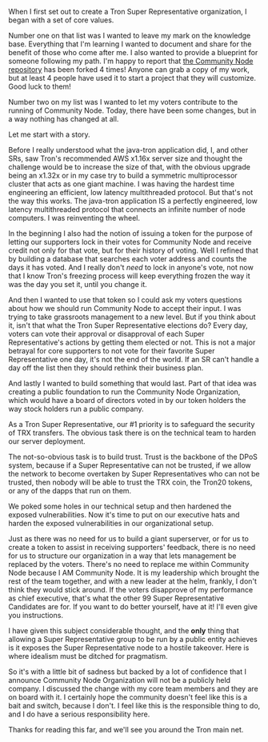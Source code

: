 When I first set out to create a Tron Super Representative organization, I began with a set of core values.

Number one on that list was I wanted to leave my mark on the knowledge base. Everything that I'm learning I wanted to document and share for the benefit of those who come after me. I also wanted to provide a blueprint for someone following my path. I'm happy to report that [the Community Node repository](https://github.com/bondibox/community-node) has been forked 4 times! Anyone can grab a copy of my work, but at least 4 people have used it to start a project that they will customize. Good luck to them!

Number two on my list was I wanted to let my voters contribute to the running of Community Node. Today, there have been some changes, but in a way nothing has changed at all.

Let me start with a story.

Before I really understood what the java-tron application did, I, and other SRs, saw Tron's recommended AWS x1.16x server size and thought the challenge would be to increase the size of that, with the obvious upgrade being an x1.32x or in my case try to build a symmetric multiprocessor cluster that acts as one giant machine. I was having the hardest time engineering an efficient, low latency multithreaded protocol. But that's not the way this works. The java-tron application IS a perfectly engineered, low latency multithreaded protocol that connects an infinite number of node computers. I was reinventing the wheel.

In the beginning I also had the notion of issuing a token for the purpose of letting our supporters lock in their votes for Community Node and receive credit not only for that vote, but for their history of voting. Well I refined that by building a database that searches each voter address and counts the days it has voted. And I really don't *need* to lock in anyone's vote, not now that I know Tron's freezing process will keep everything frozen the way it was the day you set it, until you change it.

And then I wanted to use that token so I could ask my voters questions about how we should run Community Node to accept their input. I was trying to take grassroots management to a new level. But if you think about it, isn't that what the Tron Super Representative elections do? Every day, voters can vote their approval or disapproval of each Super Representative's actions by getting them elected or not. This is not a major betrayal for core supporters to not vote for their favorite Super Representative one day, it's not the end of the world. If an SR can't handle a day off the list then they should rethink their business plan.

And lastly I wanted to build something that would last. Part of that idea was creating a public foundation to run the Community Node Organization, which would have a board of directors voted in by our token holders the way stock holders run a public company. 

As a Tron Super Representative, our #1 priority is to safeguard the security of TRX transfers. The obvious task there is on the technical team to harden our server deployment.

The not-so-obvious task is to build trust. Trust is the backbone of the DPoS system, because if a Super Representative can not be trusted, if we allow the network to become overtaken by Super Representatives who can not be trusted, then nobody will be able to trust the TRX coin, the Tron20 tokens, or any of the dapps that run on them.

We poked some holes in our technical setup and then hardened the exposed vulnerabilities. Now it's time to put on our executive hats and harden the exposed vulnerabilities in our organizational setup.

Just as there was no need for us to build a giant superserver, or for us to create a token to assist in receiving supporters' feedback, there is no need for us to structure our organization in a way that lets management be replaced by the voters. There's no need to replace me within Community Node because I AM Community Node. It is my leadership which brought the rest of the team together, and with a new leader at the helm, frankly, I don't think they would stick around. If the voters disapprove of my performance as chief executive, that's what the other 99 Super Representative Candidates are for. If you want to do better yourself, have at it! I'll even give you instructions.

I have given this subject considerable thought, and the **only** thing that allowing a Super Representative group to be run by a public entity achieves is it exposes the Super Representative node to a hostile takeover. Here is where idealism must be ditched for pragmatism.

So it's with a little bit of sadness but backed by a lot of confidence that I announce Community Node Organization will not be a publicly held company. I discussed the change with my core team members and they are on board with it. I certainly hope the community doesn't feel like this is a bait and switch, because I don't. I feel like this is the responsible thing to do, and I do have a serious responsibility here. 

Thanks for reading this far, and we'll see you around the Tron main net.